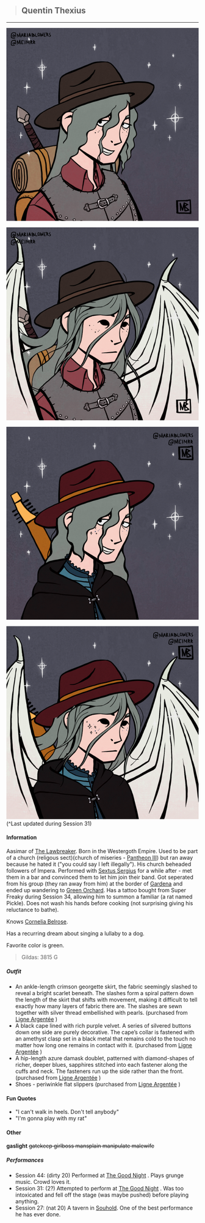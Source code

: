 >## Quentin Thexius

--- 

![quentin_human](../../../Templates/images/quentin.png "Quentin Thexius high form")

![quentin_shroud](../../../Templates/images/quentin_shroud.png "Quentin Thexius high but like an angel form")

![quentin_shroud](../../../Templates/images/quentin-new-outfit.png "Quentin Thexius session 31 clothes")

![quentin_shroud_new_clothes](../../../Templates/images/quentin_shroud-2.png "new clothes shroud form")
(^Last updated during Session 31)

#### Information

Aasimar of [The Lawbreaker](../../Religion/Pantheon%20III/The%20Lawbreaker.md). Born in the Westergoth Empire. Used to be part of a church (religous sect)(church of miseries - [Pantheon III](../../Religion/Pantheons.md)) but ran away because he hated it ("you could say I left illegally"). His church beheaded followers of Impera. Performed with [Sextus Sergius](../NPCs/Sextus%20Sergius.md) for a while after - met them in a bar and convinced them to let him join their band. Got seperated from his group (they ran away from him) at the border of [Gardena](../../Locations/Gardena.md) and ended up wandering to [Green Orchard](../../Locations/Green%20Orchard.md). Has a tattoo bought from Super Freaky during Session 34, allowing him to summon a familiar (a rat named Pickle). Does not wash his hands before cooking (not surprising giving his reluctance to bathe).

Knows [Cornelia Belrose](../NPCs/Cornelia%20Belrose.md).

Has a recurring dream about singing a lullaby to a dog.

Favorite color is green.

>Gildas: 3815 G

##### Outfit

- An ankle-length crimson georgette skirt, the fabric seemingly slashed to reveal a bright scarlet beneath. The slashes form a spiral pattern down the length of the skirt that shifts with movement, making it difficult to tell exactly how many layers of fabric there are. The slashes are sewn together with silver thread embellished with pearls. (purchased from [Ligne Argentée](../../Locations/Siege%20Richesse.md#Ligne%20Argentée) )
- A black cape lined with rich purple velvet. A series of silvered buttons down one side are purely decorative. The cape’s collar is fastened with an amethyst clasp set in a black metal that remains cold to the touch no matter how long one remains in contact with it. (purchased from [Ligne Argentée](../../Locations/Siege%20Richesse.md#Ligne%20Argentée) )
- A hip-length azure damask doublet, patterned with diamond-shapes of richer, deeper blues, sapphires stitched into each fastener along the cuffs and neck. The fasteners run up the side rather than the front. (purchased from [Ligne Argentée](../../Locations/Siege%20Richesse.md#Ligne%20Argentée) )
- Shoes - periwinkle flat slippers (purchased from [Ligne Argentée](../../Locations/Siege%20Richesse.md#Ligne%20Argentée) )

#### Fun Quotes

- "I can't walk in heels. Don't tell anybody"
- "I'm gonna play with my rat"

#### Other

**gaslight** ~~gatekeep girlboss mansplain manipulate malewife~~

##### Performances
- Session 44: (dirty 20) Performed at [The Good Night](../../Locations/Siege%20Richesse.md#The%20Good%20Night) . Plays grunge music. Crowd loves it.
- Session 31: (2?) Attempted to perform at [The Good Night](../../Locations/Siege%20Richesse.md#The%20Good%20Night) . Was too intoxicated and fell off the stage (was maybe pushed) before playing anything.
- Session 27: (nat 20) A tavern in [Souhold](../../Locations/Souhold.md). One of the best performance he has ever done.